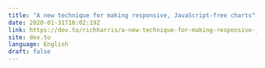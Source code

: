 ```yaml
---
title: "A new technique for making responsive, JavaScript-free charts"
date: 2020-01-31T16:02:19Z
link: https://dev.to/richharris/a-new-technique-for-making-responsive-javascript-free-charts-gmp?utm_medium=RSS&utm_source=news.12bit.vn
site: dev.to
language: English
draft: false
---
```

